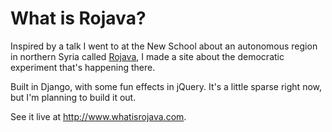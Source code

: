 <h1>What is Rojava?</h1>

Inspired by a talk I went to at the New School about an autonomous region
in northern Syria called <a href="https://en.wikipedia.org/wiki/Rojava">Rojava</a>, 
I made a site about the democratic experiment that's happening there. 

Built in Django, with some fun effects in jQuery. It's a little sparse right now, but I'm planning to build it out.

See it live at <a href="http://whatisrojava.com">http://www.whatisrojava.com</a>.
